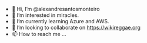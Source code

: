 - 👋 Hi, I’m @alexandresantosmonteiro
- 👀 I’m interested in miracles.
- 🌱 I’m currently learning Azure and AWS.
- 💞️ I’m looking to collaborate on https://wikireggae.org
- 📫 How to reach me ...

<!---
alexandresantosmonteiro/alexandresantosmonteiro is a ✨ special ✨ repository because its `README.md` (this file) appears on your GitHub profile.
You can click the Preview link to take a look at your changes.
--->

